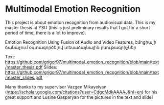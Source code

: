 # Multimodal Emotion Recognition

This project is about emotion recognition from audiovisual data. This is my master thesis at YSU (this is just preliminary results that I got for a short period of time, there is a lot to improve).

Emotion Recognition Using Fusion of Audio and Video Features,
էմոցիայի ճանաչում օգտագործելով տեսաձայնային բնութագրիչներ

Text:
https://github.com/grigor97/multimodal_emotion_recognition/blob/main/text/master_thesis.pdf
Slides:
https://github.com/grigor97/multimodal_emotion_recognition/blob/main/text/master_slides.pdf

Many thanks to my supervisor Vazgen Mikayelyan (https://scholar.google.com/citations?user=CdgcMdkAAAAJ&hl=en) for his great support and Lusine Gasparyan for the pictures in the text and slide!
